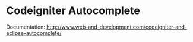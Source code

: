 Codeigniter Autocomplete
========================
Documentation: http://www.web-and-development.com/codeigniter-and-eclipse-autocomplete/
